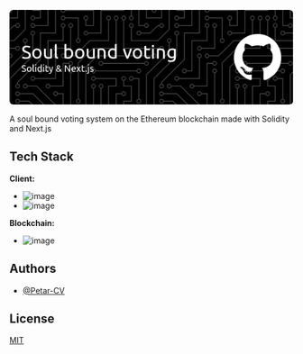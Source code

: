 ![Logo](./readme/readme_banner.png)

A soul bound voting system on the Ethereum blockchain made with Solidity and Next.js

## Tech Stack

**Client:**

- ![image](https://img.shields.io/badge/next.js-000000?style=for-the-badge&logo=nextdotjs&logoColor=white)
- ![image](https://img.shields.io/badge/Tailwind_CSS-38B2AC?style=for-the-badge&logo=tailwind-css&logoColor=white)

**Blockchain:**

- ![image](https://img.shields.io/badge/Solidity-e6e6e6?style=for-the-badge&logo=solidity&logoColor=black)

## Authors

- [@Petar-CV](https://github.com/Petar-CV)

## License

[MIT](https://choosealicense.com/licenses/mit/)
